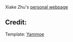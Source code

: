Xiake Zhu's <a href="https://ricardowulei.github.io/">personal webpage</a>

## Credit:

Template: [Yammoe](https://www.os-templates.com/template-terms)